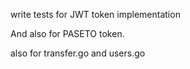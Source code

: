 write tests for JWT token implementation

And also for PASETO token.

also for transfer.go and users.go